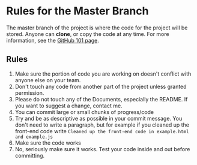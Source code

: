 # Rules for the Master Branch

The master branch of the project is where the code for the project will be stored. Anyone can __clone__, or copy the code at any time. For more information, see the [GitHub 101 page](https://github.com/csprojectweston/Weston-App/blob/master/docs/GitHub%20101.md).

## Rules

1. Make sure the portion of code you are working on doesn't conflict with anyone else on your team.
2. Don't touch any code from another part of the project unless granted permission.
3. Please do not touch any of the Documents, especially the README. If you want to suggest a change, contact me.
4. You can commit large or small chunks of progress/code
5. Try and be as descriptive as possible in your commit message. You don't need to write a paragraph, but for example if you cleaned up the front-end code write `Cleaned up the front-end code in example.html and example.js`
6. Make sure the code works
7. No, seriously make sure it works. Test your code inside and out before committing.
